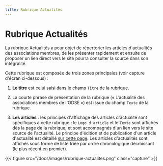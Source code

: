 ```yaml
---
title: Rubrique Actualités
---
```

# Rubrique Actualités

La rubrique Actualités a pour objet de répertorier les articles d'actualités des associations membres, de les présenter rapidement et ensuite de proposer un lien direct vers le site pourra consulter la source dans son intégralité.

Cette rubrique est composée de trois zones principales (voir capture d'écran ci-dessous) :

1. **Le titre** est celui saisi dans le champ ``Titre`` de la rubrique.

2. La courte phrase de présentation de la rubrique (« L'actualité des associations membres de l'ODSE ») est issue du champ ``Texte`` de la rubrique.

3. **Les articles** : les principes d'affichage des articles d'actualité sont spécifiques à cette rubrique : le ``Logo d'article`` et le ``Texte`` sont affichés dès la page de la rubrique, et sont accompagnés d'un lien vers le site source de l'actualité. Le principe d'édition et de publication d'un article d'actualité est détaillé [sur cette page](/docs/article-actualites). Les articles d'actualités sont affichés sous forme de liste triée par ordre chronologique décroissant (le plus récent en premier).

{{< figure src="/docs/images/rubrique-actualites.png" class="capture" >}}
